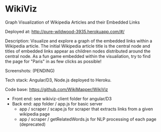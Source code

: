 WikiViz
=======

Graph Visualization of Wikipedia Articles and their Embedded Links

Deployed at: http://pure-wildwood-3935.herokuapp.com/#/

Description: Visualize and explore a graph of the embedded links within a Wikipedia article. The initial Wikipedia article title is the central node and titles of embedded links appear as children nodes distributed around the central node. As a fun game embedded within the visualiation, try to find the page for "Paris" in as few clicks as possible!

Screenshots: (PENDING)

Tech stack: Angular/D3, Node.js deployed to Heroku.

Code base: https://github.com/WikiMapper/WikiViz
  - Front end: see wikiviz-client folder for angular/D3
  - Back end: app folder / app.js for basic server
    - app / scraper / scape.js for scraper that extracts links from a given wikipedia page
    - app / scraper / getRelatedWords.js for NLP processing of each page (deprecated)

